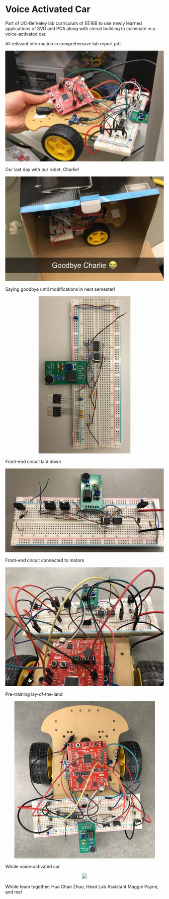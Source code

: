 # Voice Activated Car

Part of UC-Berkeley lab curriculum of EE16B to use newly learned applications of SVD and PCA along with circuit building to culminate in a voice-activated car. 

All relevant information in comprehensive lab report pdf.

<p align="center">
  <img src="/images-vids/charlie.jpg">
  
  Our last day with our robot, Charlie!

</p>

<p align="center">
  <img src="/images-vids/goodbye.jpg">

  Saying goodbye until modifications in next semester!
</p>


<p align="center">
  <img src="/images-vids/circ1.png">
</p>

Front-end circuit laid down


<p align="center">
  <img src="/images-vids/circ2.png">
</p>

Front-end circuit connected to motors


<p align="center">
  <img src="/images-vids/circ3.png">
</p>

Pre-training lay-of-the-land


<p align="center">
  <img src="/images-vids/circ4.png">
</p>

Whole voice-activated car


<p align="center">
  <img src="/images-vids/togther.jpg">
</p>

Whole team together: Hua Chan Zhuo, Head Lab Assistant Maggie Payne, and me!
